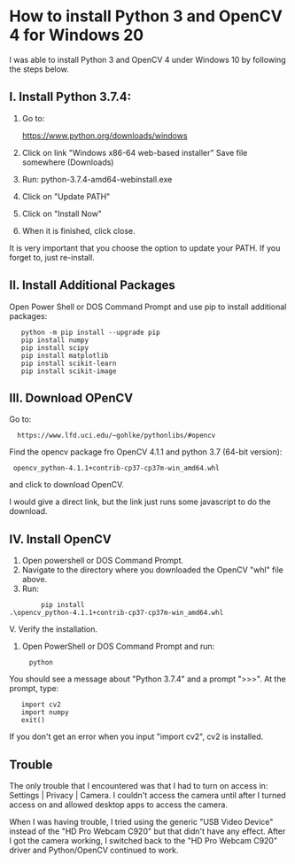 # How to install Python 3 and OpenCV 4 for Windows 20

I was able to install Python 3 and OpenCV 4 under Windows 10
by following the steps below.

I. Install Python 3.7.4:
------------------------

1. Go to:

   https://www.python.org/downloads/windows

2. Click on link "Windows x86-64 web-based installer"
   Save file somewhere (Downloads)

3. Run: python-3.7.4-amd64-webinstall.exe

4. Click on "Update PATH"

5. Click on "Install Now"

6. When it is finished, click close.

It is very important that you choose the option to update your PATH. If you forget to,
just re-install.

II. Install Additional Packages
-------------------------------

Open Power Shell or DOS Command Prompt and use
pip to install additional packages:

``` shell
   python -m pip install --upgrade pip
   pip install numpy
   pip install scipy
   pip install matplotlib
   pip install scikit-learn
   pip install scikit-image
```


III. Download OPenCV
--------------------

Go to:

      https://www.lfd.uci.edu/~gohlke/pythonlibs/#opencv

Find the opencv package fro OpenCV 4.1.1 and python 3.7 (64-bit version):

     opencv_python‑4.1.1+contrib‑cp37‑cp37m‑win_amd64.whl

and click to download OpenCV.

I would give a direct link, but the link just runs some javascript to do the download.


IV. Install OpenCV
------------------

1. Open powershell or DOS Command Prompt.
2. Navigate to the directory where you downloaded
   the OpenCV "whl" file above.
3. Run:

``` shell
        pip install .\opencv_python‑4.1.1+contrib‑cp37‑cp37m‑win_amd64.whl
```

V. Verify the installation.

1. Open PowerShell or DOS Command Prompt and run:

``` shell
     python
```

You should see a message about "Python 3.7.4" and a prompt ">>>".
At the prompt, type:

``` shell
   import cv2
   import numpy
   exit()
```

If you don't get an error when you input "import cv2", cv2 is installed.


Trouble
-------

The only trouble that I encountered was that I had to turn on access
in: Settings | Privacy | Camera. I couldn't access the camera until
after I turned access on and allowed desktop apps to access the camera.

When I was having trouble, I tried using the generic "USB Video Device" instead of the "HD Pro Webcam C920"
but that didn't have any effect. After I got the camera working, I switched back to the "HD Pro Webcam C920"
driver and Python/OpenCV continued to work.
